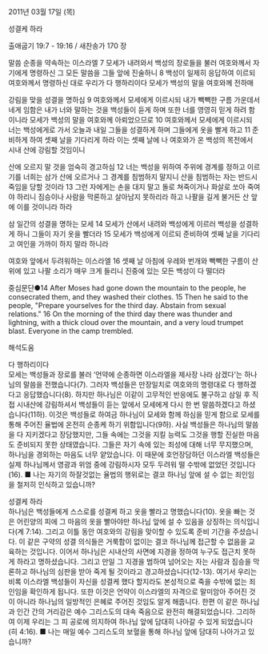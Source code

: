 2011년 03월 17일 (목)

성결케 하라



출애굽기 19:7 - 19:16 / 새찬송가 170 장


말씀 순종을 약속하는 이스라엘
7 모세가 내려와서 백성의 장로들을 불러 여호와께서 자기에게 명령하신 그 모든 말씀을 그들 앞에 진술하니 8 백성이 일제히 응답하여 이르되 여호와께서 명령하신 대로 우리가 다 행하리이다 모세가 백성의 말을 여호와께 전하매  

강림을 맞을 성결을 명하심
9 여호와께서 모세에게 이르시되 내가 빽빽한 구름 가운데서 네게 임함은 내가 너와 말하는 것을 백성들이 듣게 하며 또한 너를 영영히 믿게 하려 함이니라 모세가 백성의 말을 여호와께 아뢰었으므로 10 여호와께서 모세에게 이르시되 너는 백성에게로 가서 오늘과 내일 그들을 성결하게 하며 그들에게 옷을 빨게 하고 11 준비하게 하여 셋째 날을 기다리게 하라 이는 셋째 날에 나 여호와가 온 백성의 목전에서 시내 산에 강림할 것임이니  

산에 오르지 말 것을 엄숙히 경고하심
12 너는 백성을 위하여 주위에 경계를 정하고 이르기를 너희는 삼가 산에 오르거나 그 경계를 침범하지 말지니 산을 침범하는 자는 반드시 죽임을 당할 것이라 13 그런 자에게는 손을 대지 말고 돌로 쳐죽이거나 화살로 쏘아 죽여야 하리니 짐승이나 사람을 막론하고 살아남지 못하리라 하고 나팔을 길게 불거든 산 앞에 이를 것이니라 하라  

삼 일간의 성결을 명하는 모세 
14 모세가 산에서 내려와 백성에게 이르러 백성을 성결하게 하니 그들이 자기 옷을 빨더라 15 모세가 백성에게 이르되 준비하여 셋째 날을 기다리고 여인을 가까이 하지 말라 하니라  

여호와 앞에서 두려워하는 이스라엘
16 셋째 날 아침에 우레와 번개와 빽빽한 구름이 산 위에 있고 나팔 소리가 매우 크게 들리니 진중에 있는 모든 백성이 다 떨더라  

중심문단●14 After Moses had gone down the mountain to the people, he consecrated them, and they washed their clothes. 15 Then he said to the people, "Prepare yourselves for the third day. Abstain from sexual relations." 16 On the morning of the third day there was thunder and lightning, with a thick cloud over the mountain, and a very loud trumpet blast. Everyone in the camp trembled.

해석도움





다 행하리이다  
모세는 백성들과 장로를 불러 ‘언약에 순종하면 이스라엘을 제사장 나라 삼겠다’는 하나님의 말씀을 전했습니다(7). 그러자 백성들은 만장일치로 여호와의 명령대로 다 행하겠다고 응답했습니다(8). 하지만 하나님은 이같이 고무적인 반응에도 불구하고 삼일 후 직접 시내산에 강림하셔서 백성들이 듣는 앞에서 모세에게 다시 한 번 말씀하겠다고 하셨습니다(11하). 이것은 백성들로 하여금 하나님이 모세와 함께 하심을 믿게 함으로 모세를 통해 주어진 율법에 온전히 순종케 하기 위함입니다(9하). 사실 백성들은 하나님의 말씀을 다 지키겠다고 장담했지만, 그들 속에는 그것을 지킬 능력도 그것을 행할 진실한 마음도 준비되지 못한 상태였습니다. 그들은 자기 속에 있는 죄성에 대해 너무 무지했으며, 하나님을 경외하는 마음도 너무 얕았습니다. 이 때문에 호언장담하던 이스라엘 백성들은 실제 하나님께서 영광과 위엄 중에 강림하시자 모두 두려워 떨 수밖에 없었던 것입니다(16).
■ 나는 자기의 하잘것없는 율법의 행위로는 결코 하나님 앞에 설 수 없는 죄인임을 철저히 인식하고 있습니까?

성결케 하라  
하나님은 백성들에게 스스로를 성결케 하고 옷을 빨라고 명했습니다(10). 옷을 빠는 것은 어린양의 피에 그 마음의 옷을 빨아야만 하나님 앞에 설 수 있음을 상징하는 의식입니다(계 7:14). 그리고 이틀 동안 여호와의 강림을 맞이할 수 있도록 준비 기간을 주셨습니다. 이 같은 구약의 성결 의식들은 거룩함이 없이는 결코 하나님께 접근할 수 없음을 교육하는 것입니다. 이어서 하나님은 시내산의 사면에 지경을 정하여 누구도 접근치 못하게 하라고 명하셨습니다. 그리고 만일 그 지경을 범하여 넘어오는 자는 사람과 짐승을 막론하고 하나님의 심판을 받아 죽게 될 것이라고 경고하셨습니다(12-13). 여기서 우리는 비록 이스라엘 백성들이 자신을 성결케 했다 할지라도 본성적으로 죽을 수밖에 없는 죄인임을 확인하게 됩니다. 또한 이것은 언약이 이스라엘의 자격으로 말미암아 주어진 것이 아니라 하나님의 일방적인 은혜로 주어진 것임도 알게 해줍니다. 한편 이 같은 하나님과 인간 간의 거리감은 예수 그리스도의 대속 죽음으로 완전히 해결되었습니다. 그리하여 이제 우리는 그 피 공로에 의지하여 하나님 앞에 담대히 나아갈 수 있게 되었습니다(히 4:16).
■ 나는 매일 예수 그리스도의 보혈을 통해 하나님 앞에 담대히 나아가고 있습니까?